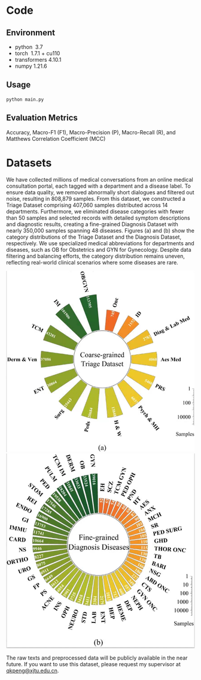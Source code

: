 # Code

## Environment

* python  3.7
* torch  1.7.1 + cu110
* transformers   4.10.1
* numpy 1.21.6

## Usage

```
python main.py 
```

## Evaluation Metrics

Accuracy, Macro-F1 (F1), Macro-Precision (P), Macro-Recall (R), and Matthews Correlation Coefficient (MCC)

# Datasets

We have collected millions of medical conversations from an online medical consultation portal, each tagged with a department and a disease label. To ensure data quality, we removed abnormally short dialogues and filtered out noise, resulting in 808,879 samples. From this dataset, we constructed a Triage Dataset comprising 407,060 samples distributed across 14 departments. Furthermore, we eliminated disease categories with fewer than 50 samples and selected records with detailed symptom descriptions and diagnostic results, creating a fine-grained Diagnosis Dataset with nearly 350,000 samples spanning 48 diseases. Figures (a) and (b) show the category distributions of the Triage Dataset and the Diagnosis Dataset, respectively. We use specialized medical abbreviations for departments and diseases, such as OB for Obstetrics and GYN for Gynecology. Despite data filtering and balancing efforts, the category distribution remains uneven, reflecting real-world clinical scenarios where some diseases are rare.

![Triage Dataset](./raw_data/CMTD_triage.jpg "Triage Dataset")
![Diagnosis Dataset](./raw_data/CMTD_diagnoisis.jpg "Diagnosis Dataset")

The raw texts and preprocessed data will be publicly available in the near future. If you want to use this dataset, please request my supervisor at qkpeng@xjtu.edu.cn.


